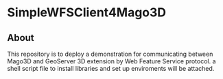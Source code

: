# SimpleWFSClient4Mago3D

## About

This repository is to deploy a demonstration for communicating between Mago3D and GeoServer 3D extension by Web Feature Service protocol.
a shell script file to install libraries and set up enviroments will be attached.
